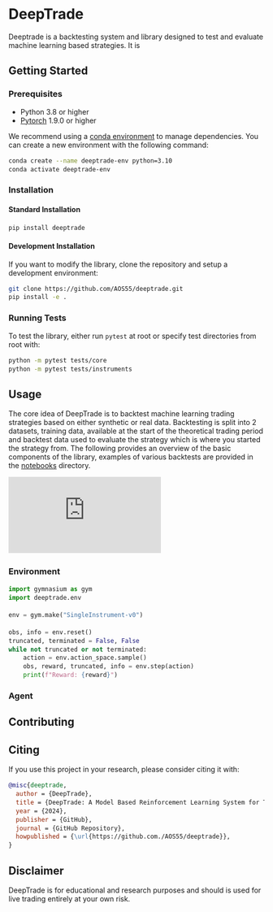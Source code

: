 # DeepTrade

Deeptrade is a backtesting system and library designed to test and evaluate machine learning based strategies. It is 

## Getting Started

### Prerequisites

- Python 3.8 or higher
- [Pytorch](https://pytorch.org) 1.9.0 or higher

We recommend using a [conda environment](https://docs.anaconda.com/miniconda/miniconda-install/) to manage dependencies. You can create a new environment with the following command:

```bash
conda create --name deeptrade-env python=3.10
conda activate deeptrade-env
```

### Installation

#### Standard Installation

```bash
pip install deeptrade
```

#### Development Installation

If you want to modify the library, clone the repository and setup a development environment:

```bash
git clone https://github.com/AOS55/deeptrade.git
pip install -e .
```

### Running Tests

To test the library, either run `pytest` at root or specify test directories from root with:

```bash
python -m pytest tests/core
python -m pytest tests/instruments
```

## Usage

The core idea of DeepTrade is to backtest machine learning trading strategies based on either synthetic or real data. Backtesting is split into 2 datasets, training data, available at the start of the theoretical trading period and backtest data used to evaluate the strategy which is where you started the strategy from. The following provides an overview of the basic components of the library, examples of various backtests are provided in the [notebooks](notebooks) directory.

![Split of train and backtest datasets](https://github.com/AOS55/DeepTrade/blob/assets/assets/Backtest-Split.pdf)

### Environment

```python
import gymnasium as gym
import deeptrade.env

env = gym.make("SingleInstrument-v0")

obs, info = env.reset()
truncated, terminated = False, False
while not truncated or not terminated:
    action = env.action_space.sample()
    obs, reward, truncated, info = env.step(action)
    print(f"Reward: {reward}")
```

### Agent

## Contributing

## Citing

If you use this project in your research, please consider citing it with:
```bibtex
@misc{deeptrade,
  author = {DeepTrade},
  title = {DeepTrade: A Model Based Reinforcement Learning System for Trading},
  year = {2024},
  publisher = {GitHub},
  journal = {GitHub Repository},
  howpublished = {\url{https://github.com./AOS55/deeptrade}},
}
```

## Disclaimer

DeepTrade is for educational and research purposes and should is used for live trading entirely at your own risk.